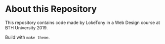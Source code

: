 # About this Repository

This repository contains code made by LokeTony in a Web Design course at BTH University 2019.

Build with `make theme`.
